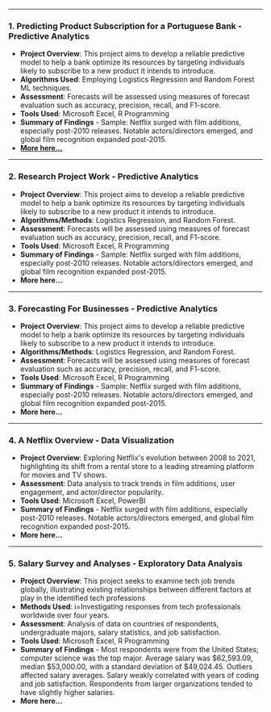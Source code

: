 
---
### 1. Predicting Product Subscription for a Portuguese Bank - Predictive Analytics
- **Project Overview**: This project aims to develop a reliable predictive model to help a bank optimize its resources by targeting individuals likely to subscribe to a new product it intends to introduce.
- **Algorithms Used**: Employing Logistics Regression and Random Forest ML techniques.
- **Assessment**: Forecasts will be assessed using measures of forecast evaluation such as accuracy, precision, recall, and F1-score.
- **Tools Used**: Microsoft Excel, R Programming
- **Summary of Findings** - Sample: Netflix surged with film additions, especially post-2010 releases. Notable actors/directors emerged, and global film recognition expanded post-2015.
- **[More here...](https://github.com/MrArisoyin/predictive_analytics_portugese_bank)**


---
### 2. Research Project Work - Predictive Analytics
- **Project Overview**: This project aims to develop a reliable predictive model to help a bank optimize its resources by targeting individuals likely to subscribe to a new product it intends to introduce.
- **Algorithms/Methods**: Logistics Regression, and Random Forest.
- **Assessment**: Forecasts will be assessed using measures of forecast evaluation such as accuracy, precision, recall, and F1-score.
- **Tools Used**: Microsoft Excel, R Programming
- **Summary of Findings** - Sample: Netflix surged with film additions, especially post-2010 releases. Notable actors/directors emerged, and global film recognition expanded post-2015.
- **More here...**


---
### 3. Forecasting For Businesses - Predictive Analytics
- **Project Overview**: This project aims to develop a reliable predictive model to help a bank optimize its resources by targeting individuals likely to subscribe to a new product it intends to introduce.
- **Algorithms/Methods**: Logistics Regression, and Random Forest.
- **Assessment**: Forecasts will be assessed using measures of forecast evaluation such as accuracy, precision, recall, and F1-score.
- **Tools Used**: Microsoft Excel, R Programming
- **Summary of Findings** - Sample: Netflix surged with film additions, especially post-2010 releases. Notable actors/directors emerged, and global film recognition expanded post-2015.
- **More here...**


---
### 4. A Netflix Overview - Data Visualization
- **Project Overview**: Exploring Netflix's evolution between 2008 to 2021, highlighting its shift from a rental store to a leading streaming platform for movies and TV shows.
- **Assessment**: Data analysis to track trends in film additions, user engagement, and actor/director popularity.
- **Tools Used**: Microsoft Excel, PowerBI
- **Summary of Findings** - Netflix surged with film additions, especially post-2010 releases. Notable actors/directors emerged, and global film recognition expanded post-2015.
- **More here...**


---
### 5. Salary Survey and Analyses - Exploratory Data Analysis
- **Project Overview**: This project seeks to examine tech job trends globally, illustrating existing relationships between different factors at play in the identified tech professions
- **Methods Used**: i=Investigating responses from tech professionals worldwide over four years.
- **Assessment**: Analysis of data on countries of respondents, undergraduate majors, salary statistics, and job satisfaction.
- **Tools Used**: Microsoft Excel, R Programming
- **Summary of Findings** - Most respondents were from the United States; computer science was the top major. Average salary was $62,593.09, median $53,000.00, with a standard deviation of $49,024.45. Outliers affected salary averages. Salary weakly correlated with years of coding and job satisfaction. Respondents from larger organizations tended to have slightly higher salaries.
- **More here...**
